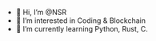 - 👋 Hi, I’m @NSR
- 👀 I’m interested in Coding & Blockchain
- 🌱 I’m currently learning Python, Rust, C.



<!---
NSR2519s/NSR2519s is a ✨ special ✨ repository because its `README.md` (this file) appears on your GitHub profile.
You can click the Preview link to take a look at your changes.
--->
